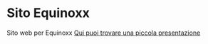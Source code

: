 # Sito Equinoxx
Sito web per Equinoxx
<a href="Presentazione.html">Qui puoi trovare una piccola presentazione</a>
